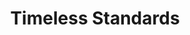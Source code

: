 ---
ee_id: '104'
site: '1'
type: '2'
long_id: 2011-079 Timeless Standards
url: 2011-079-timeless-standards
year: '2011'
medium: Inkjet on canvas
commission:
add_credit:
dims: 56 x 40 inches
pitch: "<p>​Scan of a Lacoste shirt</p>"
ps:
live_url:
related:
title: Timeless Standards
youtube:
imgs: "{filedir_1}timeless-standards-2011-079-full-cropped-database-KA.jpg"
subheading:
year2: '2011'
download:
add_credits:
related_code:
! '':
layout: things-i-made
---